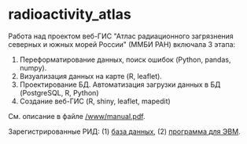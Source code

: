 # radioactivity_atlas

Работа над проектом веб-ГИС "Атлас радиационного загрязнения северных и южных морей России" (ММБИ РАН) включала 3 этапа:
1. Переформатирование данных, поиск ошибок (Python, pandas, numpy).
2. Визуализация данных на карте (R, leaflet).
3. Проектирование БД. Автоматизация загрузки данных в БД (PostgreSQL, R, Python)
4. Создание веб-ГИС (R, shiny, leaflet, mapedit)

См. описание в файле [/www/manual.pdf](https://github.com/ZifRD/radioactivity_atlas/blob/master/www/manual.pdf).

Зарегистрированные РИД: (1) [база данных](https://drive.google.com/file/d/19Zf67zhrCnt0DFoUo8FoLKG2iquTMtLy/view?usp=sharing), (2) [программа для ЭВМ](https://drive.google.com/file/d/13eluMoV_L-cCXVSdVKq021JEpX4yh3oq/view?usp=sharing).
